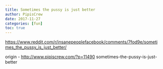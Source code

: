 ```yaml
---
title: Sometimes the pussy is just better
author: PipisCrew
date: 2017-11-27
categories: [fun]
toc: true
---
```


https://www.reddit.com/r/insanepeoplefacebook/comments/7fod9e/sometimes_the_pussy_is_just_better/

origin - http://www.pipiscrew.com/?p=11490 sometimes-the-pussy-is-just-better